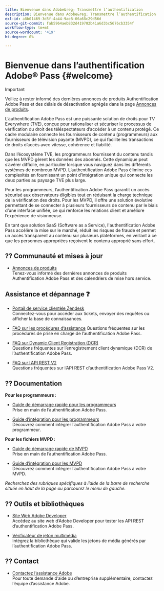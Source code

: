 ```yaml
---
title: Bienvenue dans Adobe&reg; Transmettre l’authentification
description: Bienvenue dans Adobe&reg; Transmettre l’authentification
exl-id: a8b01469-3d5f-4a44-9ae8-06a68c29d56d
source-git-commit: fab5964aeb832d419702b41a6d3bc5676cb3354f
workflow-type: tm+mt
source-wordcount: '419'
ht-degree: 0%

---
```


# Bienvenue dans l’authentification Adobe® Pass {#welcome}

>[!IMPORTANT]
>
> Veillez à rester informé des dernières annonces de produits Authentification Adobe Pass et des délais de désactivation agrégés dans la page [Annonces de produits](/help/authentication/product-announcements.md).

L’authentification Adobe Pass est une puissante solution de droits pour TV Everywhere (TVE), conçue pour rationaliser et sécuriser le processus de vérification du droit des téléspectateurs d’accéder à un contenu protégé. Ce cadre modulaire connecte les fournisseurs de contenu (programmeurs) aux fournisseurs de télévision payante (MVPD), ce qui facilite les transactions de droits d’accès avec vitesse, cohérence et fiabilité.

Dans l’écosystème TVE, les programmeurs fournissent du contenu tandis que les MVPD gèrent les données des abonnés. Cette dynamique peut s’avérer difficile, en particulier lorsque vous naviguez dans les différents systèmes de nombreux MVPD. L’authentification Adobe Pass élimine ces complexités en fournissant un point d’intégration unique qui connecte les deux parties au paysage TVE plus large.

Pour les programmeurs, l’authentification Adobe Pass garantit un accès sécurisé aux observateurs éligibles tout en réduisant la charge technique de la vérification des droits. Pour les MVPD, il offre une solution évolutive permettant de se connecter à plusieurs fournisseurs de contenu par le biais d’une interface unifiée, ce qui renforce les relations client et améliore l’expérience de visionneuse.

En tant que solution SaaS (Software as a Service), l&#39;authentification Adobe Pass accélère la mise sur le marché, réduit les risques de fraude et permet un accès transparent au contenu sur plusieurs plateformes, en veillant à ce que les personnes appropriées reçoivent le contenu approprié sans effort.

## ?? Communauté et mises à jour

* [Annonces de produits](/help/authentication/product-announcements.md)\
  Tenez-vous informé des dernières annonces de produits Authentification Adobe Pass et des calendriers de mise hors service.

## Assistance et dépannage ❓

* [Portail de service clientèle Zendesk](https://tve.zendesk.com/home)\
  Connectez-vous pour accéder aux tickets, envoyer des requêtes ou afficher la base de connaissances.

* [FAQ sur les procédures d’assistance](/help/authentication/kickstart/support-procedures-faqs.md)
Questions fréquentes sur les procédures de prise en charge de l’authentification Adobe Pass.

* [FAQ sur Dynamic Client Registration (DCR)](/help/authentication/integration-guide-programmers/rest-apis/rest-api-dcr/dynamic-client-registration-faqs.md)\
  Questions fréquentes sur l’enregistrement client dynamique (DCR) de l’authentification Adobe Pass.

* [FAQ sur l’API REST V2](/help/authentication/integration-guide-programmers/rest-apis/rest-api-v2/rest-api-v2-faqs.md)\
  Questions fréquentes sur l’API REST d’authentification Adobe Pass V2.

## ?? Documentation

**Pour les programmeurs :**

* [ Guide de démarrage rapide pour les programmeurs ](/help/authentication/kickstart/programmer-kickstart-guide.md)\
  Prise en main de l’authentification Adobe Pass.

* [ Guide d’intégration pour les programmeurs ](/help/authentication/integration-guide-programmers/programmer-integration-guide-overview.md)\
  Découvrez comment intégrer l’authentification Adobe Pass à votre programmeur.

**Pour les fichiers MVPD :**

* [Guide de démarrage rapide de MVPD](/help/authentication/kickstart/mvpd-kickstart-guide.md)\
  Prise en main de l’authentification Adobe Pass.

* [Guide d’intégration pour les MVPD](/help/authentication/integration-guide-mvpds/mvpd-integration-guide-overview.md)\
  Découvrez comment intégrer l’authentification Adobe Pass à votre MVPD.

*Recherchez des rubriques spécifiques à l’aide de la barre de recherche située en haut de la page ou parcourez le menu de gauche.*

## ??️ Outils et bibliothèques

* [Site Web Adobe Developer](https://developer.adobe.com/adobe-pass/)\
  Accédez au site web d’Adobe Developer pour tester les API REST d’authentification Adobe Pass.

* [Vérificateur de jeton multimédia](https://tve.zendesk.com/hc/en-us/articles/204963159-Media-Token-Verifier-library)\
  Intégrez la bibliothèque qui valide les jetons de média générés par l’authentification Adobe Pass.

## ?? Contact

* [Contactez l’assistance Adobe](mailto:tve-support@adobe.com)\
  Pour toute demande d’aide ou d’entreprise supplémentaire, contactez l’équipe d’assistance Adobe.
